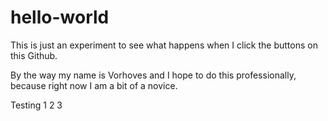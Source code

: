 # hello-world

This is just an experiment to see what happens when I click the buttons on this Github.

By the way my name is Vorhoves and I hope to do this professionally, because right now I am a bit of a novice. 

Testing 1 2 3
